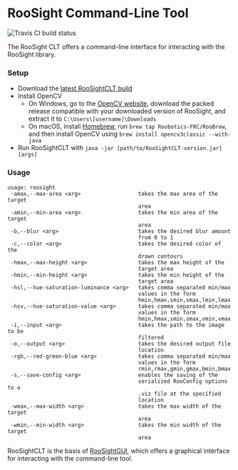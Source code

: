 # RooSight Command-Line Tool

![Travis CI build status](https://travis-ci.org/Roobotics-FRC/RooSightCLT.svg?branch=master)

The RooSight CLT offers a command-line interface for interacting with the RooSight library.

### Setup

* Download the [latest RooSightCLT build](https://www.github.com/Roobotics-FRC/RooSightCLT/releases/latest)
* Install OpenCV
    * On Windows, go to the [OpenCV website](http://www.opencv.org), download the packed release compatible with your downloaded version of RooSight, and extract it to `C:\Users\[username]\Downloads`
    * On macOS, install [Homebrew](https://brew.sh), run `brew tap Roobotics-FRC/RooBrew`, and then install OpenCV using `brew install opencv3classic --with-java`
* Run RooSightCLT with `java -jar [path/to/RooSightCLT-version.jar] [args]` 


### Usage

```
usage: roosight
 -amax,--max-area <arg>                  takes the max area of the target
                                         area
 -amin,--min-area <arg>                  takes the min area of the target
                                         area
 -b,--blur <arg>                         takes the desired blur amount
                                         from 0 to 1
 -c,--color <arg>                        takes the desired color of the
                                         drawn contours
 -hmax,--max-height <arg>                takes the max height of the
                                         target area
 -hmin,--min-height <arg>                takes the min height of the
                                         target area
 -hsl,--hue-saturation-luminance <arg>   takes comma separated min/max
                                         values in the form
                                         hmin,hmax,smin,smax,lmin,lmax
 -hsv,--hue-saturation-value <arg>       takes comma separated min/max
                                         values in the form
                                         hmin,hmax,smin,smax,vmin,vmax
 -i,--input <arg>                        takes the path to the image to be
                                         filtered
 -o,--output <arg>                       takes the desired output file
                                         location
 -rgb,--red-green-blue <arg>             takes comma separated min/max
                                         values in the form
                                         rmin,rmax,gmin,gmax,bmin,bmax
 -s,--save-config <arg>                  enables the saving of the
                                         serialized RooConfig options to a
                                         .viz file at the specified
                                         location
 -wmax,--max-width <arg>                 takes the max width of the target
                                         area
 -wmin,--min-width <arg>                 takes the min width of the target
                                         area
```

RooSightCLT is the basis of [RooSightGUI](https://github.com/Roobotics-FRC/RooSightGUI), which offers a graphical interface for interacting with the command-line tool.